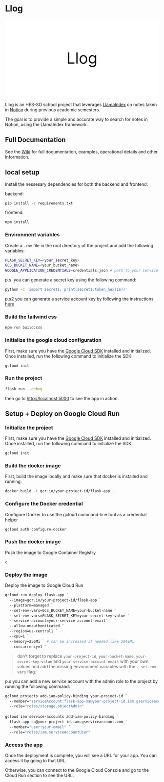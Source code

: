 # Llog

![alt text](assets/cover.png)

Llog is an HES-SO school project that leverages [LlamaIndex](https://github.com/run-llama/llama_index) on notes taken in [Notion](https://www.notion.com) during previous academic semesters.

The goal is to provide a simple and accurate way to search for notes in Notion, using the LlamaIndex framework.

## Full Documentation

See the [Wiki](https://github.com/davidmarsoni/Llog/wiki) for full documentation, examples, operational details and other information.

## local setup

Install the nessesary dependencies for both the backend and frontend:

backend:

```bash
pip install -r requirements.txt
```

frontend:

```bash
npm install
```

### Environment variables

Create a `.env` file in the root directory of the project and add the following variables:

```bash
FLASK_SECRET_KEY=<your_secret_key>
GCS_BUCKET_NAME=<your_bucket_name>
GOOGLE_APPLICATION_CREDENTIALS=credentials.json # path to your service account key
```

p.s. you can generate a secret key using the following command:

```bash
python -c 'import secrets; print(secrets.token_hex(16))'
```

p.s2 you can generate a service account key by following the instructions [here](https://developers.google.com/workspace/guides/create-credentials#create_credentials_for_a_service_account)

### Build the tailwind css

```bash
npm run build:css
```

### initialize the google cloud configuration

First, make sure you have the [Google Cloud SDK](https://cloud.google.com/sdk/docs/install) installed and initialized. Once installed, run the following command to initialize the SDK:

```bash
gcloud init
```


### Run the project

```bash
flask run --debug
```

then go to [http://localhost:5000](http://localhost:5000) to see the app in action.

## Setup + Deploy on Google Cloud Run

### Initialize the project

First, make sure you have the [Google Cloud SDK](https://cloud.google.com/sdk/docs/install) installed and initialized. Once installed, run the following command to initialize the SDK:

```bash
gcloud init
```

### Build the docker image

First, build the image locally and make sure that docker is installed and running.

```bash
docker build -t gcr.io/your-project-id/flask-app .
```

### Configure the Docker credential

Configure Docker to use the gcloud command-line tool as a credential helper

```bash
gcloud auth configure-docker
```

### Push the docker image

Push the image to Google Container Registry

```bash
c
```

### Deploy the image
Deploy the image to Google Cloud Run

```bash
gcloud run deploy flask-app `
  --image=gcr.io/your-project-id/flask-app `
  --platform=managed `
  --set-env-vars=GCS_BUCKET_NAME=your-bucket-name `
  --set-env-vars=FLASK_SECRET_KEY=your-secret-key-value `
  --service-account=your-service-account-email`
  --allow-unauthenticated `
  --region=us-central1 `
  --cpu=1 `
  --memory=256Mi ` # can be increased if needed like 2048Mi
  --concurrency=1 `
```

> don't forget to replace `your-project-id`, `your-bucket-name`, `your-secret-key-value` and `your-service-account-email` with your own values and add the missing environment variables with the `--set-env-vars` flag.

p.s you can add a new service account  with the admin role to the project by running the following command:

```bash
gcloud projects add-iam-policy-binding your-project-id `
  --member="serviceAccount:flask-app-sa@your-project-id.iam.gserviceaccount.com" `
  --role="roles/storage.objectAdmin"

gcloud iam service-accounts add-iam-policy-binding `
  flask-app-sa@your-project-id.iam.gserviceaccount.com `
  --member="user:your-email" `
  --role="roles/iam.serviceAccountUser"
```

### Access the app

Once the deployment is complete, you will see a URL for your app. You can access it by going to that URL.

Otherwise, you can connect to the Google Cloud Console and go to the Cloud Run section to see the URL.